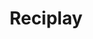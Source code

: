 ---
layout: case
name: reciplay
title: Reciplay
tagline: For the final project in the Google UX Design program, I created a cookbook tool to empower users who are new to technology.
button: Cross-Platform
description: 
  - For a growing restaurant chain like Nonna’s with three locations throughout NYC, a **dedicated mobile app** seemed like a natural next step.
  - We aimed to provide its customers with a quick way to **easily order and pick up** fresh, high quality Italian dishes in the midst of their busy schedules.
nextPage:
  title: NYC's Best
  link: /cases/nycbest
overview:
  deliverable: Dedicated mobile app
  roles:
    - Concept
    - Research
    - Visuals
    - Interaction
  duration: Sept - Dec 2022
  tool: Figma
  problem: Finding a restaurant with **good food**, **loyalty discounts**, and **reliable order estimates** is challenging for customers with unpredictable schedules in NYC.
  solution:
    tag: Create a dedicated mobile app with...
    examples:
      - example: Quick Pickup Ordering
        image: solution1.svg
      - example: Loyalty Discounts
        image: solution2.svg
      - example: Reliable Order Estimates
        image: solution3.svg
research:
  description: To understand the users I was designing for and their needs, I conducted qualitative research through a **competitive audit**, **interviews**, **personas**, and **storyboarding**.
  questions:
    - Who are our users?
    - What are their goals?
    - In what context are they experiencing the app?
  target:
    description: The primary user group identified through my research was **working adults** and **families with unpredictable schedules** who don’t have time to meal prep.
  personas:
    - name: Arya
      age: 24
      job: Software engineer
      quote: "I always make the time to learn or try something new."
      image: portrait1.png
      goals:
        - Find underrated restaurants
        - Get promoted within a year
        - Learn something new every day
      needs:
        - Menu item pictures
        - Updated wait time
        - Online pickup ordering
    - name: Horace
      age: 45
      job: ER nurse
      quote: "I’m on my way to becoming my healthiest self so I can make my daughter proud."
      image: portrait2.png
      goals:
        - Save for daughter's education
        - Eat healthier meals
        - Prioritize hobbies and his daughter
      needs:
        - Dietary note option
        - Online pickup ordering
        - Live order tracking
  user_journey:
    title: Araya's User Journey
    image: user_journey.svg
  challenges:
    - No menu item pictures
    - No online order options
    - No estimate for order completion
  opportunities:
    - Optimize app for images
    - Provide order estimate times
    - Provide live order tracking
  competitive_analysis:
    summary: Next, I compared the **ordering experience** of existing competitors’ apps. I selected **two direct competitors** from the top App Store results for ‘Italian restaurant,’ along with an **indirect competitor** listed under the results for ‘restaurant.’
    competitors:
      - competitor1.png
      - competitor2.png
      - competitor3.png
    pain_points:
      - No single sign-on (SSO)
      - No special instructions option
ideation:
  summary: Using the **Crazy Eights exercise**, I sketched out different iterations of the homepage with these user pain points and improvement opportunities in mind.
  before: My initial sketches focused on **shortcuts to key user goals** featured on the homepage.
  after: For the refined version, I prioritized a **quick and easy ordering process** with offers, popular dishes, and favorites featured.
wireframes:
  summary: As the initial design phase continued, I created digital wireframes based on peer feedback and findings from the user research.
  images:
    - wireframe.png
testing:
  notes:
    - I conducted **two rounds of usability studies**.
    - Findings from the first study helped **guide** the designs from wireframes to mockups.
    - The second study used a high-fidelity prototype and revealed what aspects of the mockups needed **refining**.
  study_type: Unmoderated
  location: United States
  participants: 5 participants
  length: 20-30 minutes
  image: test.gif
  tests:
    - Sign up to create new account.
    - Select menu item and add to cart.
    - Complete checkout for pickup order.
    - Track progress of order. Return to home once order is complete.
  insights:
    - Users want easy access to the **full menu**
    - Users want to use **familiar navigation styles** (e.g. scrolling and searching) on the homepage
    - Users want to order with **as little steps** as possible
    - Users want easy access to **current and past orders**
final_designs:
  - title: Single Sign-On and 2FA
    summary: I provided single-sign on options for the most commonly used platforms, as well as two-factor authentication for a quicker login process.
    image: design1.gif
  - title: Loyalty Discounts
    summary: I added a popup to apply offers on the checkout page to encourage use of the app, as well as a quicker checkout process.
    image: design2.gif
  - title: Order Estimates
    summary: I provided two options, ‘ASAP’ and ‘Schedule,’ for pickup and delivery times for users with unpredictable schedules.
    image: design3.gif
  - title: Live Order Tracking
    summary: I added live order tracking, with each step of the process listed, so that users with busy schedules could time their pickup accurately.
    image: design4.gif
takeaways:
  summary: This was my **first portfolio project** in the Google UX Design certificate program, as well as my **first experience designing with Figma**. Throughout Courses 2-5, I began practicing and implementing the principles I was learning about. Watching my designs come to life and receiving user feedback was an **extremely rewarding and insightful process**.
  lessons:
    - lesson: Navigation
      learning: I learned that prioritizing the user means understanding the existing navigational patterns and information architecture that they are familiar with.
    - lesson: Accessibility
      learning: I learned that designing for people who use assistive technologies improves the user experience for all users through icons, bottom navigation bars, and an accessible color palette.
    - lesson: Labels
      learning: I learned that all button labels and CTAs should use language that is straightforward and understandable for users regardless of their familiarity with similar food ordering apps.
  next_steps:
    - Conduct a third usability study to evaluate whether the pain points users experienced have been effectively addressed
    - Conduct more user research to determine any new areas of need
---